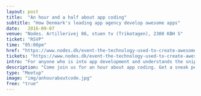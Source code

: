 ```yaml
---
layout: post
title:  "An hour and a half about app coding"
subtitle: "How Denmark's leading app agency develop awesome apps"
date:   2016-09-07
venue: "Nodes. Artillerivej 86, stuen tv (Trikotagen), 2300 KBH S"
ticket: "RSVP"
time: "05:00pm"
href: "https://www.nodes.dk/event-the-technology-used-to-create-awesome-apps-part-of-cph-tech-fest/"
tickets: "https://www.nodes.dk/event-the-technology-used-to-create-awesome-apps-part-of-cph-tech-fest/"
intro: "For anyone who is into app development and understands the snippet"
description: "Come join us for an hour about app coding. Get a sneak peak behind the scenes of our stack, and a look into the future of coding as we see it at Nodes. You will be presented for some of the tools and languages, we use, when we build awesome apps for large corporations in both Denmark and the UK. And furthermore, our CTO Casper Rasmussen will introduce you to the newest technology we explore for the future of app development, like our recent investment in Vapor, a serverside Swift framework. Contact: maiv@nodes.dk"
type: "Meetup"
image: "img/anhouraboutcode.jpg"
free: "true"
---
```

<!-- fill in the URL of your event host page if you haven't enough information for a detail page, so the event link won't point on the detail page at all -->
